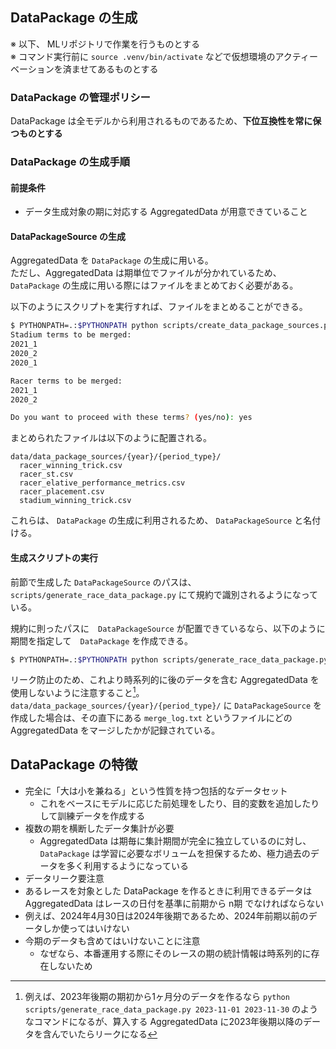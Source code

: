 ## DataPackage の生成

※ 以下、 MLリポジトリで作業を行うものとする  
※ コマンド実行前に `source .venv/bin/activate` などで仮想環境のアクティーベーションを済ませてあるものとする

### DataPackage の管理ポリシー

DataPackage は全モデルから利用されるものであるため、**下位互換性を常に保つものとする**  

### DataPackage の生成手順

#### 前提条件

- データ生成対象の期に対応する AggregatedData が用意できていること

#### DataPackageSource の生成

AggregatedData を `DataPackage` の生成に用いる。  
ただし、AggregatedData は期単位でファイルが分かれているため、 `DataPackage` の生成に用いる際にはファイルをまとめておく必要がある。

以下のようにスクリプトを実行すれば、ファイルをまとめることができる。

```bash
$ PYTHONPATH=.:$PYTHONPATH python scripts/create_data_package_sources.py --year 2021 --period_type 2 --terms_count_stadium 3 --terms_count_racer 2
Stadium terms to be merged:
2021_1
2020_2
2020_1

Racer terms to be merged:
2021_1
2020_2

Do you want to proceed with these terms? (yes/no): yes
```

まとめられたファイルは以下のように配置される。

```
data/data_package_sources/{year}/{period_type}/
  racer_winning_trick.csv
  racer_st.csv
  racer_elative_performance_metrics.csv
  racer_placement.csv
  stadium_winning_trick.csv
```

これらは、 `DataPackage` の生成に利用されるため、 `DataPackageSource` と名付ける。

#### 生成スクリプトの実行

前節で生成した `DataPackageSource` のパスは、 `scripts/generate_race_data_package.py` にて規約で識別されるようになっている。

規約に則ったパスに　`DataPackageSource` が配置できているなら、以下のように期間を指定して　`DataPackage` を作成できる。

```bash
$ PYTHONPATH=.:$PYTHONPATH python scripts/generate_race_data_package.py 2021-11-01 2021-11-30
```

リーク防止のため、これより時系列的に後のデータを含む AggregatedData を使用しないように注意すること[^1]。　　
`data/data_package_sources/{year}/{period_type}/` に `DataPackageSource` を作成した場合は、その直下にある `merge_log.txt` というファイルにどの AggregatedData をマージしたかが記録されている。

## DataPackage の特徴

- 完全に「大は小を兼ねる」という性質を持つ包括的なデータセット
  - これをベースにモデルに応じた前処理をしたり、目的変数を追加したりして訓練データを作成する
- 複数の期を横断したデータ集計が必要
  - AggregatedData は期毎に集計期間が完全に独立しているのに対し、 `DataPackage` は学習に必要なボリュームを担保するため、極力過去のデータを多く利用するようになっている
-  データリーク要注意
  - あるレースを対象とした DataPackage を作るときに利用できるデータは AggregatedData はレースの日付を基準に前期から n期 でなければならない
  - 例えば、2024年4月30日は2024年後期であるため、2024年前期以前のデータしか使ってはいけない
  - 今期のデータも含めてはいけないことに注意
    - なぜなら、本番運用する際にそのレースの期の統計情報は時系列的に存在しないため

[^1]: 例えば、2023年後期の期初から1ヶ月分のデータを作るなら `python scripts/generate_race_data_package.py 2023-11-01 2023-11-30` のようなコマンドになるが、算入する AggregatedData に2023年後期以降のデータを含んでいたらリークになる
